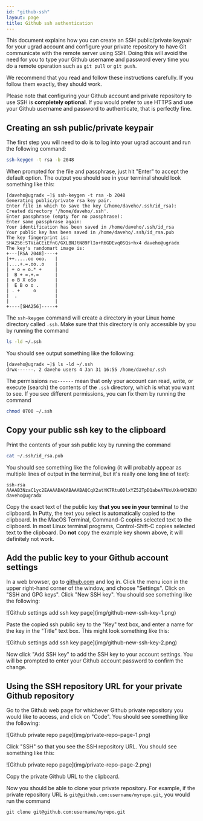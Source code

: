 ```yaml
---
id: "github-ssh"
layout: page
title: Github ssh authentication
---
```


This document explains how you can create an SSH public/private keypair
for your ugrad account and configure your private repository to have Git
communicate with the remote server using SSH. Doing this will avoid the
need for you to type your Github username and password every time you do
a remote operation such as <code>git pull</code> or <code>git push</code>.

We recommend that you read and follow these instructions carefully. If
you follow them exactly, they should work.

Please note that configuring your Github account and private repository
to use SSH is <strong>completely optional</strong>. If you would prefer
to use HTTPS and use your Github username and password to authenticate,
that is perfectly fine.

## Creating an ssh public/private keypair

The first step you will need to do is to log into your ugrad account
and run the following command:

```bash
ssh-keygen -t rsa -b 2048
```

When prompted for the file and passphrase, just hit "Enter" to accept the default option.
The output you should see in your terminal should look something like this:

```
[daveho@ugradx ~]$ ssh-keygen -t rsa -b 2048
Generating public/private rsa key pair.
Enter file in which to save the key (/home/daveho/.ssh/id_rsa): 
Created directory '/home/daveho/.ssh'.
Enter passphrase (empty for no passphrase): 
Enter same passphrase again: 
Your identification has been saved in /home/daveho/.ssh/id_rsa
Your public key has been saved in /home/daveho/.ssh/id_rsa.pub
The key fingerprint is:
SHA256:STViaCEiEfnG/GXLBNJtN89FlIo+R6GDEvq0SQs+hx4 daveho@ugradx
The key's randomart image is:
+---[RSA 2048]----+
|++.....oo ooo.   |
|....+.=.oo..o    |
| + o = o.* +     |
|  B + =.+.=      |
| o B X oSo       |
|  E B o o .      |
| . +     o       |
|  .              |
|                 |
+----[SHA256]-----+
```

The `ssh-keygen` command will create a directory in your Linux home directory called
`.ssh`.  Make sure that this directory is only accessible by you by running the
command

```bash
ls -ld ~/.ssh
```

You should see output something like the following:

```
[daveho@ugradx ~]$ ls -ld ~/.ssh
drwx------. 2 daveho users 4 Jan 31 16:55 /home/daveho/.ssh
```

The permissions `rwx------` mean that only your account can read, write, or
execute (search) the contents of the `.ssh` directory, which is what you
want to see.  If you see different permissions, you can fix them by running the command

```bash
chmod 0700 ~/.ssh
```

## Copy your public ssh key to the clipboard

Print the contents of your ssh public key by running the command

```bash
cat ~/.ssh/id_rsa.pub
```

You should see something like the following (it will probably appear as multiple
lines of output in the terminal, but it's really one long line of text):

```
ssh-rsa AAAAB3NzaC1yc2EAAAADAQABAAABAQCqX2atYK7RtuODlxYZ52TpD1abeA7UxUXk4W39ZKKy3n0bguLOzNOveJNiF7ayGtbirGNBVC/f8snNGpFa8EVjW1Wx+yAVBU0sEAz4h1cYarGUNBhr+SgwGbpFHRDjptkkFpfUu6YoAkY6wv4u4s3396EHR0IttUdOqke9OIKt1nQwr1y30qpyXwLj8nd9s4frmFI4Zo/+Gyux1kYX2kg5C8Iao54HDqTRwSbfww/1KANfF3mjfLI9CI/B5y6C4e+JRa4qoN0dAVJxEeyjo3DztdDm18G1vy2Mo4Od7TvjvA2FirDFnonMknd4QoH0tlwtxk4xzFXjZSW2xEEPWxu9 daveho@ugradx
```

Copy the exact text of the public key **that you see in your terminal** to the clipboard.
In Putty, the text you select is automatically copied to the clipboard.  In the MacOS Terminal,
Command-C copies selected text to the clipboard.  In most Linux terminal programs,
Control-Shift-C copies selected text to the clipboard.
Do **not** copy the example key shown above, it will definitely not work.

## Add the public key to your Github account settings

In a web browser, go to [github.com](https://github.com) and log in.  Click the menu icon in the
upper right-hand corner of the window, and choose "Settings".  Click on "SSH and GPG keys".
Click "New SSH key".  You should see something like the following:

<span class='content-image'>
![Github settings add ssh key page](img/github-new-ssh-key-1.png)
</span>

Paste the copied ssh public key to the "Key" text box, and enter a name for the
key in the "Title" text box.  This might look something like this:

<span class='content-image'>
![Github settings add ssh key page](img/github-new-ssh-key-2.png)
</span>

Now click "Add SSH key" to add the SSH key to your account settings.  You will be
prompted to enter your Github account password to confirm the change.

## Using the SSH repository URL for your private Github repository

Go to the Github web page for whichever Github private repository
you would like to access, and click on "Code". You should
see something like the following:

<span class='content-image'>
![Github private repo page](img/private-repo-page-1.png)
</span>

Click "SSH" so that you see the SSH repository URL. You should see something like this:

<span class='content-image'>
![Github private repo page](img/private-repo-page-2.png)
</span>

Copy the private Github URL to the clipboard.

Now you should be able to clone your private repository. For example,
if the private repository URL is `git@github.com:username/myrepo.git`,
you would run the command

```
git clone git@github.com:username/myrepo.git
```

